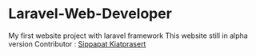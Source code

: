 # Laravel-Web-Developer
My first website project with laravel framework
This website still in alpha version
Contributor : [Sippapat Kiatprasert](https://github.com/Gmikzx)
